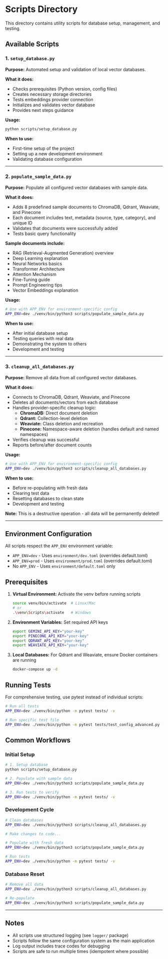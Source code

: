 # Scripts Directory

This directory contains utility scripts for database setup, management, and testing.

## Available Scripts

### 1. `setup_database.py`
**Purpose:** Automated setup and validation of local vector databases.

**What it does:**
- Checks prerequisites (Python version, config files)
- Creates necessary storage directories
- Tests embeddings provider connection
- Initializes and validates vector database
- Provides next steps guidance

**Usage:**
```bash
python scripts/setup_database.py
```

**When to use:**
- First-time setup of the project
- Setting up a new development environment
- Validating database configuration

---

### 2. `populate_sample_data.py`
**Purpose:** Populate all configured vector databases with sample data.

**What it does:**
- Adds 8 predefined sample documents to ChromaDB, Qdrant, Weaviate, and Pinecone
- Each document includes text, metadata (source, type, category), and unique ID
- Validates that documents were successfully added
- Tests basic query functionality

**Sample documents include:**
- RAG (Retrieval-Augmented Generation) overview
- Deep Learning explanation
- Neural Networks basics
- Transformer Architecture
- Attention Mechanism
- Fine-Tuning guide
- Prompt Engineering tips
- Vector Embeddings explanation

**Usage:**
```bash
# Use with APP_ENV for environment-specific config
APP_ENV=dev ./venv/bin/python3 scripts/populate_sample_data.py
```

**When to use:**
- After initial database setup
- Testing queries with real data
- Demonstrating the system to others
- Development and testing

---

### 3. `cleanup_all_databases.py`
**Purpose:** Remove all data from all configured vector databases.

**What it does:**
- Connects to ChromaDB, Qdrant, Weaviate, and Pinecone
- Deletes all documents/vectors from each database
- Handles provider-specific cleanup logic:
  - **ChromaDB:** Direct document deletion
  - **Qdrant:** Collection-level deletion
  - **Weaviate:** Class deletion and recreation
  - **Pinecone:** Namespace-aware deletion (handles default and named namespaces)
- Verifies cleanup was successful
- Reports before/after document counts

**Usage:**
```bash
# Use with APP_ENV for environment-specific config
APP_ENV=dev ./venv/bin/python3 scripts/cleanup_all_databases.py
```

**When to use:**
- Before re-populating with fresh data
- Clearing test data
- Resetting databases to clean state
- Development and testing

**Note:** This is a destructive operation - all data will be permanently deleted!

---

## Environment Configuration

All scripts respect the `APP_ENV` environment variable:
- `APP_ENV=dev` - Uses `environment/dev.toml` (overrides default.toml)
- `APP_ENV=prod` - Uses `environment/prod.toml` (overrides default.toml)
- No `APP_ENV` - Uses `environment/default.toml` only

## Prerequisites

1. **Virtual Environment:** Activate the venv before running scripts
   ```bash
   source venv/bin/activate  # Linux/Mac
   # or
   .\venv\Scripts\activate   # Windows
   ```

2. **Environment Variables:** Set required API keys
   ```bash
   export GEMINI_API_KEY="your-key"
   export PINECONE_API_KEY="your-key"
   export QDRANT_API_KEY="your-key"
   export WEAVIATE_API_KEY="your-key"
   ```

3. **Local Databases:** For Qdrant and Weaviate, ensure Docker containers are running
   ```bash
   docker-compose up -d
   ```

## Running Tests

For comprehensive testing, use pytest instead of individual scripts:
```bash
# Run all tests
APP_ENV=dev ./venv/bin/python -m pytest tests/ -v

# Run specific test file
APP_ENV=dev ./venv/bin/python -m pytest tests/test_config_advanced.py -v
```

## Common Workflows

### Initial Setup
```bash
# 1. Setup database
python scripts/setup_database.py

# 2. Populate with sample data
APP_ENV=dev ./venv/bin/python3 scripts/populate_sample_data.py

# 3. Run tests to verify
APP_ENV=dev ./venv/bin/python -m pytest tests/ -v
```

### Development Cycle
```bash
# Clean databases
APP_ENV=dev ./venv/bin/python3 scripts/cleanup_all_databases.py

# Make changes to code...

# Populate with fresh data
APP_ENV=dev ./venv/bin/python3 scripts/populate_sample_data.py

# Run tests
APP_ENV=dev ./venv/bin/python -m pytest tests/ -v
```

### Database Reset
```bash
# Remove all data
APP_ENV=dev ./venv/bin/python3 scripts/cleanup_all_databases.py

# Re-populate
APP_ENV=dev ./venv/bin/python3 scripts/populate_sample_data.py
```

---

## Notes

- All scripts use structured logging (see `logger/` package)
- Scripts follow the same configuration system as the main application
- Log output includes trace codes for debugging
- Scripts are safe to run multiple times (idempotent where possible)

